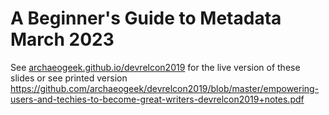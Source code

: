 # A Beginner's Guide to Metadata March 2023

See [archaeogeek.github.io/devrelcon2019](https://archaeogeek.github.io/beginners-guide-to-metadata) for the live version of these slides or see printed version https://github.com/archaeogeek/devrelcon2019/blob/master/empowering-users-and-techies-to-become-great-writers-devrelcon2019+notes.pdf